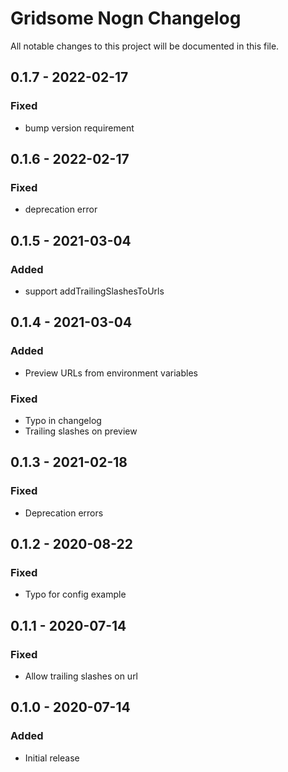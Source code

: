 # Gridsome Nogn Changelog

All notable changes to this project will be documented in this file.

## 0.1.7 - 2022-02-17

### Fixed 
- bump version requirement

## 0.1.6 - 2022-02-17 

### Fixed 
- deprecation error

## 0.1.5 - 2021-03-04 

### Added  
- support addTrailingSlashesToUrls

## 0.1.4 - 2021-03-04  

### Added
- Preview URLs from environment variables

### Fixed  
- Typo in changelog
- Trailing slashes on preview

## 0.1.3 - 2021-02-18
### Fixed
- Deprecation errors

## 0.1.2 - 2020-08-22
### Fixed
- Typo for config example

## 0.1.1 - 2020-07-14
### Fixed
- Allow trailing slashes on url

## 0.1.0 - 2020-07-14
### Added
- Initial release
